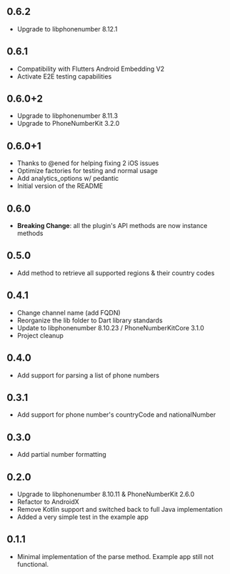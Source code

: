 ## 0.6.2
* Upgrade to libphonenumber 8.12.1

## 0.6.1
* Compatibility with Flutters Android Embedding V2
* Activate E2E testing capabilities

## 0.6.0+2
* Upgrade to libphonenumber 8.11.3
* Upgrade to PhoneNumberKit 3.2.0

## 0.6.0+1
* Thanks to @ened for helping fixing 2 iOS issues
* Optimize factories for testing and normal usage
* Add analytics_options w/ pedantic
* Initial version of the README

## 0.6.0
* **Breaking Change**: all the plugin's API methods are now instance methods

## 0.5.0
* Add method to retrieve all supported regions & their country codes

## 0.4.1
* Change channel name (add FQDN)
* Reorganize the lib folder to Dart library standards
* Update to libphonenumber 8.10.23 / PhoneNumberKitCore 3.1.0
* Project cleanup

## 0.4.0
* Add support for parsing a list of phone numbers

## 0.3.1
* Add support for phone number's countryCode and nationalNumber

## 0.3.0
* Add partial number formatting

## 0.2.0
* Upgrade to libphonenumber 8.10.11 & PhoneNumberKit 2.6.0
* Refactor to AndroidX
* Remove Kotlin support and switched back to full Java implementation
* Added a very simple test in the example app

## 0.1.1

* Minimal implementation of the parse method. Example app still not functional.
